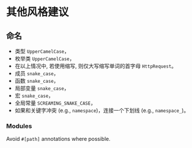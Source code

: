 # 其他风格建议

## 命名

 * 类型 `UpperCamelCase`，
 * 枚举类 `UpperCamelCase`，
 * 在以上情况中, 若使用缩写, 则仅大写缩写单词的首字母 `HttpRequest`。
 * 成员 `snake_case`，
 * 函数 `snake_case`，
 * 局部变量 `snake_case`，
 * 宏 `snake_case`，
 * 全局常量 `SCREAMING_SNAKE_CASE`，
 * 如果和关键字冲突 (e.g., `namespace`)，连接一个下划线 (e.g., `namespace_`)。

### Modules

Avoid `#[path]` annotations where possible.
